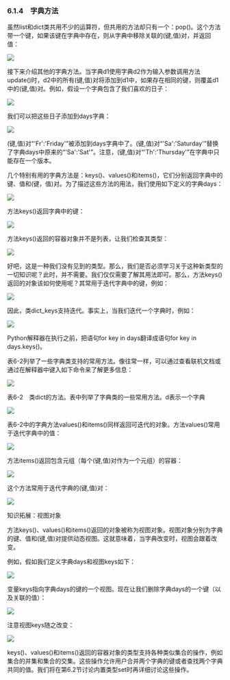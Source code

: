    

### 6.1.4　字典方法

虽然list和dict类共用不少的运算符，但共用的方法却只有一个：pop()。这个方法带一个键，如果该键在字典中存在，则从字典中移除关联的(键,值)对，并返回值：

![](0-Assets/Epubook/程序员编程语言经典合集（计算机科学丛书5册套装），javapython编程语言含经典教材龙书《编译原理》%20(Bruce%20Eckel%20%20Alfred%20V.%20Aho%20%20Monica%20S.%20Lam%20etc.)%20(Z-Library)/images/image08536.jpeg)

接下来介绍其他的字典方法。当字典d1使用字典d2作为输入参数调用方法update()时，d2中的所有(键,值)对将添加到d1中，如果存在相同的键，则覆盖d1中的(键,值)对。例如，假设一个字典包含了我们喜欢的日子：

![](0-Assets/Epubook/程序员编程语言经典合集（计算机科学丛书5册套装），javapython编程语言含经典教材龙书《编译原理》%20(Bruce%20Eckel%20%20Alfred%20V.%20Aho%20%20Monica%20S.%20Lam%20etc.)%20(Z-Library)/images/image08537.jpeg)

我们可以把这些日子添加到days字典：

![](0-Assets/Epubook/程序员编程语言经典合集（计算机科学丛书5册套装），javapython编程语言含经典教材龙书《编译原理》%20(Bruce%20Eckel%20%20Alfred%20V.%20Aho%20%20Monica%20S.%20Lam%20etc.)%20(Z-Library)/images/image08538.jpeg)

(键,值)对“'Fr':'Friday'”被添加到days字典中了。(键,值)对“'Sa':'Saturday'”替换了字典days中原来的“'Sa':'Sat'”。注意，(键,值)对“'Th':'Thursday'”在字典中只能存在一个版本。

几个特别有用的字典方法是：keys()、values()和items()，它们分别返回字典中的键、值和(键，值)对。为了描述这些方法的用法，我们使用如下定义的字典days：

![](0-Assets/Epubook/程序员编程语言经典合集（计算机科学丛书5册套装），javapython编程语言含经典教材龙书《编译原理》%20(Bruce%20Eckel%20%20Alfred%20V.%20Aho%20%20Monica%20S.%20Lam%20etc.)%20(Z-Library)/images/image08539.jpeg)

方法keys()返回字典中的键：

![](0-Assets/Epubook/程序员编程语言经典合集（计算机科学丛书5册套装），javapython编程语言含经典教材龙书《编译原理》%20(Bruce%20Eckel%20%20Alfred%20V.%20Aho%20%20Monica%20S.%20Lam%20etc.)%20(Z-Library)/images/image08540.jpeg)

方法keys()返回的容器对象并不是列表，让我们检查其类型：

![](0-Assets/Epubook/程序员编程语言经典合集（计算机科学丛书5册套装），javapython编程语言含经典教材龙书《编译原理》%20(Bruce%20Eckel%20%20Alfred%20V.%20Aho%20%20Monica%20S.%20Lam%20etc.)%20(Z-Library)/images/image08541.jpeg)

好吧，这是一种我们没有见到的类型。那么，我们是否必须学习关于这种新类型的一切知识呢？此时，并不需要。我们仅仅需要了解其用法即可。那么，方法keys()返回的对象该如何使用呢？其常用于迭代字典中的键，例如：

![](0-Assets/Epubook/程序员编程语言经典合集（计算机科学丛书5册套装），javapython编程语言含经典教材龙书《编译原理》%20(Bruce%20Eckel%20%20Alfred%20V.%20Aho%20%20Monica%20S.%20Lam%20etc.)%20(Z-Library)/images/image08542.jpeg)

因此，类dict_keys支持迭代。事实上，当我们迭代一个字典时，例如：

![](0-Assets/Epubook/程序员编程语言经典合集（计算机科学丛书5册套装），javapython编程语言含经典教材龙书《编译原理》%20(Bruce%20Eckel%20%20Alfred%20V.%20Aho%20%20Monica%20S.%20Lam%20etc.)%20(Z-Library)/images/image08543.jpeg)

Python解释器在执行之前，把语句for key in days翻译成语句for key in days.keys()。

表6-2列举了一些字典类支持的常用方法。像往常一样，可以通过查看联机文档或通过在解释器中键入如下命令来了解更多信息：

![](0-Assets/Epubook/程序员编程语言经典合集（计算机科学丛书5册套装），javapython编程语言含经典教材龙书《编译原理》%20(Bruce%20Eckel%20%20Alfred%20V.%20Aho%20%20Monica%20S.%20Lam%20etc.)%20(Z-Library)/images/image08544.jpeg)

表6-2　类dict的方法。表中列举了字典类的一些常用方法。d表示一个字典

![](0-Assets/Epubook/程序员编程语言经典合集（计算机科学丛书5册套装），javapython编程语言含经典教材龙书《编译原理》%20(Bruce%20Eckel%20%20Alfred%20V.%20Aho%20%20Monica%20S.%20Lam%20etc.)%20(Z-Library)/images/image08545.jpeg)

表6-2中的字典方法values()和items()同样返回可迭代的对象。方法values()常用于迭代字典中的值：

![](0-Assets/Epubook/程序员编程语言经典合集（计算机科学丛书5册套装），javapython编程语言含经典教材龙书《编译原理》%20(Bruce%20Eckel%20%20Alfred%20V.%20Aho%20%20Monica%20S.%20Lam%20etc.)%20(Z-Library)/images/image08546.jpeg)

方法items()返回包含元组（每个(键,值)对作为一个元组）的容器：

![](0-Assets/Epubook/程序员编程语言经典合集（计算机科学丛书5册套装），javapython编程语言含经典教材龙书《编译原理》%20(Bruce%20Eckel%20%20Alfred%20V.%20Aho%20%20Monica%20S.%20Lam%20etc.)%20(Z-Library)/images/image08547.jpeg)

这个方法常用于迭代字典的(键,值)对：

![](0-Assets/Epubook/程序员编程语言经典合集（计算机科学丛书5册套装），javapython编程语言含经典教材龙书《编译原理》%20(Bruce%20Eckel%20%20Alfred%20V.%20Aho%20%20Monica%20S.%20Lam%20etc.)%20(Z-Library)/images/image08548.jpeg)

知识拓展：视图对象

方法keys()、values()和items()返回的对象被称为视图对象。视图对象分别为字典的键、值和(键,值)对提供动态视图。这就意味着，当字典改变时，视图会跟着改变。

例如，假如我们定义字典days和视图keys如下：

![](0-Assets/Epubook/程序员编程语言经典合集（计算机科学丛书5册套装），javapython编程语言含经典教材龙书《编译原理》%20(Bruce%20Eckel%20%20Alfred%20V.%20Aho%20%20Monica%20S.%20Lam%20etc.)%20(Z-Library)/images/image08549.jpeg)

变量keys指向字典days的键的一个视图。现在让我们删除字典days的一个键（以及关联的值）：

![](0-Assets/Epubook/程序员编程语言经典合集（计算机科学丛书5册套装），javapython编程语言含经典教材龙书《编译原理》%20(Bruce%20Eckel%20%20Alfred%20V.%20Aho%20%20Monica%20S.%20Lam%20etc.)%20(Z-Library)/images/image08550.jpeg)

注意视图keys随之改变：

![](0-Assets/Epubook/程序员编程语言经典合集（计算机科学丛书5册套装），javapython编程语言含经典教材龙书《编译原理》%20(Bruce%20Eckel%20%20Alfred%20V.%20Aho%20%20Monica%20S.%20Lam%20etc.)%20(Z-Library)/images/image08551.jpeg)

keys()、values()和items()返回的容器对象的类型支持各种类似集合的操作，例如集合的并集和集合的交集。这些操作允许用户合并两个字典的键或者查找两个字典共同的值。我们将在第6.2节讨论内置类型set时再详细讨论这些操作。